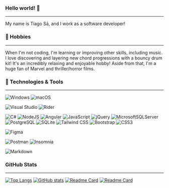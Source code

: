 ### Hello world! 👋

---

My name is Tiago Sá, and I work as a software developer!

### 🍿 Hobbies

---

When I'm not coding, I'm learning or improving other skills, including music. I love discovering and layering new chord progressions with a bouncy drum kit! It's an incredibly relaxing and enjoyable hobby!
Aside from that, I'm a huge fan of Marvel and thriller/horror films. 

### 🔧 Technologies & Tools

---

![Windows](https://img.shields.io/badge/Windows-0078D6?style=for-the-badge&logo=windows&logoColor=white) ![macOS](https://img.shields.io/badge/mac%20os-000000?style=for-the-badge&logo=apple&logoColor=white)

![Visual Studio](https://img.shields.io/badge/Visual%20Studio-5C2D91.svg?style=for-the-badge&logo=visual-studio&logoColor=white) ![Rider](https://img.shields.io/badge/Rider-000000?style=for-the-badge&logo=Rider&logoColor=white)

![C#](https://img.shields.io/badge/c%23-%23239120.svg?style=for-the-badge&logo=c-sharp&logoColor=white) ![NodeJS](https://img.shields.io/badge/Node.js-43853D?style=for-the-badge&logo=node.js&logoColor=white) ![Angular](https://img.shields.io/badge/Angular-DD0031?style=for-the-badge&logo=angular&logoColor=white) ![JavaScript](https://img.shields.io/badge/javascript-%23323330.svg?style=for-the-badge&logo=javascript&logoColor=%23F7DF1E) ![jQuery](https://img.shields.io/badge/jquery-%230769AD.svg?style=for-the-badge&logo=jquery&logoColor=white)
![MicrosoftSQLServer](https://img.shields.io/badge/Microsoft%20SQL%20Sever-CC2927?style=for-the-badge&logo=microsoft%20sql%20server&logoColor=white)
![PostgreSQL](https://img.shields.io/badge/PostgreSQL-316192?style=for-the-badge&logo=postgresql&logoColor=white)
![SQLite](https://img.shields.io/badge/SQLite-07405E?style=for-the-badge&logo=sqlite&logoColor=white)
![Tailwind CSS](https://img.shields.io/badge/Tailwind_CSS-38B2AC?style=for-the-badge&logo=tailwind-css&logoColor=white)
![Bootstrap](https://img.shields.io/badge/bootstrap-%23563D7C.svg?style=for-the-badge&logo=bootstrap&logoColor=white)
![CSS3](https://img.shields.io/badge/css3-%231572B6.svg?style=for-the-badge&logo=css3&logoColor=white)

![Figma](https://img.shields.io/badge/Figma-F24E1E?style=for-the-badge&logo=figma&logoColor=white)

![Postman](https://img.shields.io/badge/Postman-FF6C37?style=for-the-badge&logo=postman&logoColor=white) ![Insomnia](https://img.shields.io/badge/Insomnia-4000BF?logo=insomnia&logoColor=white&style=for-the-badge)

![Markdown](https://img.shields.io/badge/Markdown-000000?style=for-the-badge&logo=markdown&logoColor=white)

### GitHub Stats

---
[![Top Langs](https://github-readme-stats.vercel.app/api/top-langs/?username=tiagossa1&theme=dark&langs_count=3)](https://github.com/tiagossa1)
[![GitHub stats](https://github-readme-stats.vercel.app/api?username=tiagossa1&show_icons=true&theme=dark)](https://github.com/tiagossa1)
[![Readme Card](https://github-readme-stats.vercel.app/api/pin/?username=tiagossa1&repo=xdev-project&theme=dark)](https://github.com/tiagossa1/xdev-project)
[![Readme Card](https://github-readme-stats.vercel.app/api/pin/?username=tiagossa1&repo=TherapyManagementSystem&theme=dark)](https://github.com/tiagossa1/TherapyManagementSystem)
